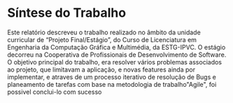 # Síntese do Trabalho

Este relatório descreveu o trabalho realizado no âmbito da unidade curricular de “Projeto Final/Estágio”, do Curso de Licenciatura em Engenharia da Computação Gráfica e Multimédia, da ESTG-IPVC. O estágio decorreu na Cooperativa de Profissionais de Desenvolvimento de Software. O objetivo principal do trabalho, era resolver vários problemas associados ao projeto, que limitavam a aplicação, e novas features ainda por implementar, e atraves de um processo iterativo de resolução de Bugs e planeamento de tarefas com base na metodologia  de trabalho"Agile", foi possivel conclui-lo com sucesso&#x20;
